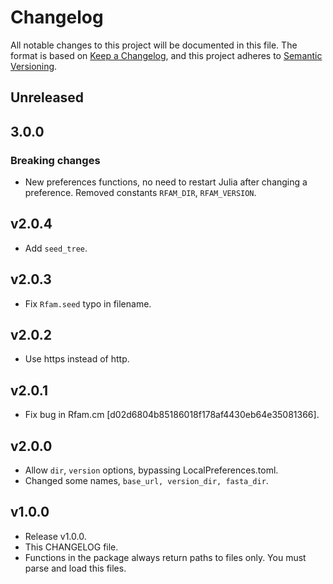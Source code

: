 # Changelog

All notable changes to this project will be documented in this file. The format is based on [Keep a Changelog](https://keepachangelog.com/en/1.0.0/), and this project adheres to [Semantic Versioning](https://semver.org/spec/v2.0.0.html).

## Unreleased

## 3.0.0

### Breaking changes

- New preferences functions, no need to restart Julia after changing a preference. Removed constants `RFAM_DIR`, `RFAM_VERSION`.

## v2.0.4

- Add `seed_tree`.

## v2.0.3

- Fix `Rfam.seed` typo in filename.

## v2.0.2

- Use https instead of http.

## v2.0.1

- Fix bug in Rfam.cm [d02d6804b85186018f178af4430eb64e35081366].

## v2.0.0

- Allow `dir`, `version` options, bypassing LocalPreferences.toml.
- Changed some names, `base_url, version_dir, fasta_dir`.

## v1.0.0

- Release v1.0.0.
- This CHANGELOG file.
- Functions in the package always return paths to files only. You must parse and load this files.